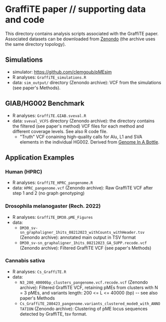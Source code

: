 # GraffiTE paper // supporting data and code

This directory contains analysis scripts associated with the GraffiTE paper. 
Associated datasets can be downloaded from [Zenondo](https://zenodo.org/record/8400868) (the archive uses the same directory topology).

## Simulations

- simulator: https://github.com/clemgoub/pMEsim
- R analyses: `GraffiTE_simulations.R`
- data: `sim_output/` directory (Zenondo archive): VCF from the simulations (see paper's Methods).

## GIAB/HG002 Benchmark

- R analyses: `GraffiTE.GIAB.sveval.R`
- data: `sveval_VCFS` directory (Zenondo archive): the directory contains the filtered (see paper's method) VCF files for each method and different coverage levels. See also R code file.
	- "Truth" VCF conaining high-quality calls for Alu, L1 and SVA elements in the individual HG002. Derived from [Genome In A Bottle](https://ftp-trace.ncbi.nlm.nih.gov/ReferenceSamples/giab/data/AshkenazimTrio/analysis/NIST_SVs_Integration_v0.6/).
 
## Application Examples

### Human (HPRC)

- R analyses: `GraffiTE_HPRC_pangenome.R`
- data: `HPRC_pangenome.vcf` (Zenondo archive): Raw GraffiTE VCF after step 1 and 2 (no graph genotyping)

### Drosophila melanogaster (Rech. 2022)

- R analyses: `GraffiTE_DM30.pME_Figures`
- data:
	- `DM30_sv-sn_graphaligner_1hits_08212023_withCounts_withHeader.tsv` (Zenondo archive): annotated main output in TSV format
	- `DM30_sv-sn_graphaligner_1hits_08212023_GA_SUPP.recode.vcf` (Zenondo archive): Filtered GraffiTE VCF (see paper's Methods)

### Cannabis sativa

- R analyses: `Cs_GraffiTE.R`
- data:
	- `N3_200_40000bp_clusters_pangenome.vcf.recode.vcf` (Zenondo archive): Filtered GraffiTE VCF, retaining pMEs from clusters with N = 3 pMEs, and variants length:  200 <= L <= 40000 (bp) -- see also paper's Methods
	- `Cs_GraffiTE_280423_pangenome.variants_clustered_mode0_with_ANNOTATION` (Zenondo archive): Clustering of pME locus sequences detected by GraffiTE, tsv format.
